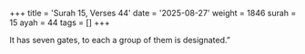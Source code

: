 +++
title = 'Surah 15, Verses 44'
date = '2025-08-27'
weight = 1846
surah = 15
ayah = 44
tags = []
+++

It has seven gates, to each a group of them is designated.”
